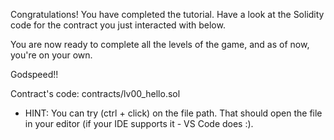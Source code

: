 Congratulations! You have completed the tutorial. 
Have a look at the Solidity code for the contract you just interacted with below.

You are now ready to complete all the levels of the game, and as of now, you're on your own.

Godspeed!!

Contract's code: contracts/lv00_hello.sol
- HINT: You can try (ctrl + click) on the file path. That should open the file in your editor (if your IDE supports it - VS Code does :).
